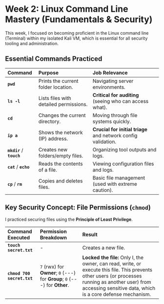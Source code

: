 # Week 2: Linux Command Line Mastery (Fundamentals & Security)

This week, I focused on becoming proficient in the Linux command line (Terminal) within my isolated Kali VM, which is essential for all security tooling and administration.

## Essential Commands Practiced

| Command | Purpose | Job Relevance |
| :--- | :--- | :--- |
| **`pwd`** | Prints the current folder location. | Navigating server environments. |
| **`ls -l`** | Lists files with detailed permissions. | **Critical for auditing** (seeing who can access what). |
| **`cd`** | Changes the current directory. | Moving through file systems quickly. |
| **`ip a`** | Shows the network (IP) address. | **Crucial for initial triage** and network config validation. |
| **`mkdir`** / **`touch`** | Creates new folders/empty files. | Organizing tool outputs and logs. |
| **`cat`** / **`echo`** | Reads the contents of a file. | Viewing configuration files and logs. |
| **`cp`** / **`rm`** | Copies and deletes files. | Basic file management (used with extreme caution). |

## Key Security Concept: File Permissions (`chmod`)

I practiced securing files using the **Principle of Least Privilege**.

| Command Executed | Permission Breakdown | Result |
| :--- | :--- | :--- |
| **`touch secret.txt`** | - | Creates a new file. |
| **`chmod 700 secret.txt`** | `7` (rwx) for **Owner**; `0` (---) for **Group**; `0` (---) for **Other**. | **Locked the file:** Only I, the owner, can read, write, or execute this file. This prevents other users (or processes running as another user) from accessing sensitive data, which is a core defense mechanism. |
